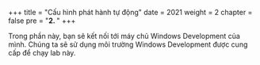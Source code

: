 +++
title = "Cấu hình phát hành tự động"
date = 2021
weight = 2
chapter = false
pre = "<b>2. </b>"
+++

Trong phần này, bạn sẽ kết nối tới máy chủ Windows Development của mình. Chúng ta sẽ sử dụng môi trường Windows Development được cung cấp để chạy lab này.
